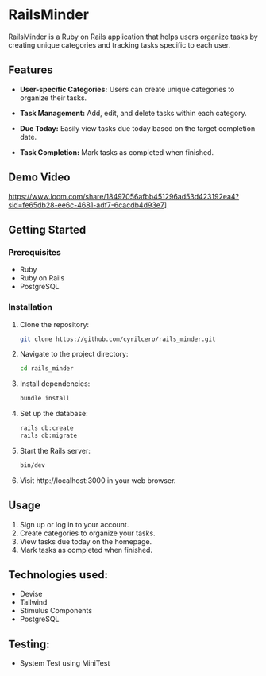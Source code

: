 # RailsMinder

RailsMinder is a Ruby on Rails application that helps users organize tasks by creating unique categories and tracking tasks specific to each user.

## Features

- **User-specific Categories:** Users can create unique categories to organize their tasks.
  
- **Task Management:** Add, edit, and delete tasks within each category.

- **Due Today:** Easily view tasks due today based on the target completion date.

- **Task Completion:** Mark tasks as completed when finished.

## Demo Video
https://www.loom.com/share/18497056afbb451296ad53d423192ea4?sid=fe65db28-ee6c-4681-adf7-6cacdb4d93e7]
## Getting Started

### Prerequisites

- Ruby
- Ruby on Rails
- PostgreSQL

### Installation

1. Clone the repository:
   ```bash
   git clone https://github.com/cyrilcero/rails_minder.git
2. Navigate to the project directory:
    ```bash
   cd rails_minder
3. Install dependencies:
    ```bash
   bundle install
4. Set up the database:
    ```bash
    rails db:create
    rails db:migrate
5. Start the Rails server:
    ```bash
    bin/dev
6. Visit http://localhost:3000 in your web browser.

## Usage
1. Sign up or log in to your account.
2. Create categories to organize your tasks.
3. View tasks due today on the homepage.
4. Mark tasks as completed when finished.

## Technologies used:
- Devise
- Tailwind
- Stimulus Components
- PostgreSQL

## Testing:
- System Test using MiniTest
